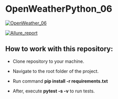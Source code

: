 # OpenWeatherPython_06

[![OpenWeather_06](https://github.com/RedRoverSchool/OpenWeatherPython_06/actions/workflows/openweather.yml/badge.svg?branch=main)](https://github.com/RedRoverSchool/OpenWeatherPython_06/actions/workflows/openweather.yml)

[![Allure_report](https://github.com/RedRoverSchool/OpenWeatherPython_06/actions/workflows/openweather.yml/badge.svg?branch=gh-pages&event=deployment_status)](https://github.com/RedRoverSchool/OpenWeatherPython_06/actions/workflows/openweather.yml)

## How to work with this repository:

- Clone repository to your machine.

- Navigate to the root folder of the project.

- Run command **pip install -r requirements.txt**

- After, execute **pytest -s -v** to run tests.
